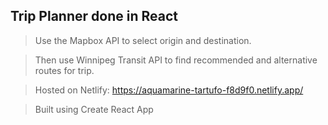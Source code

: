 ## Trip Planner done in React

> Use the Mapbox API to select origin and destination.

> Then use Winnipeg Transit API to find recommended and alternative routes for trip.

> Hosted on Netlify: https://aquamarine-tartufo-f8d9f0.netlify.app/

> Built using Create React App
